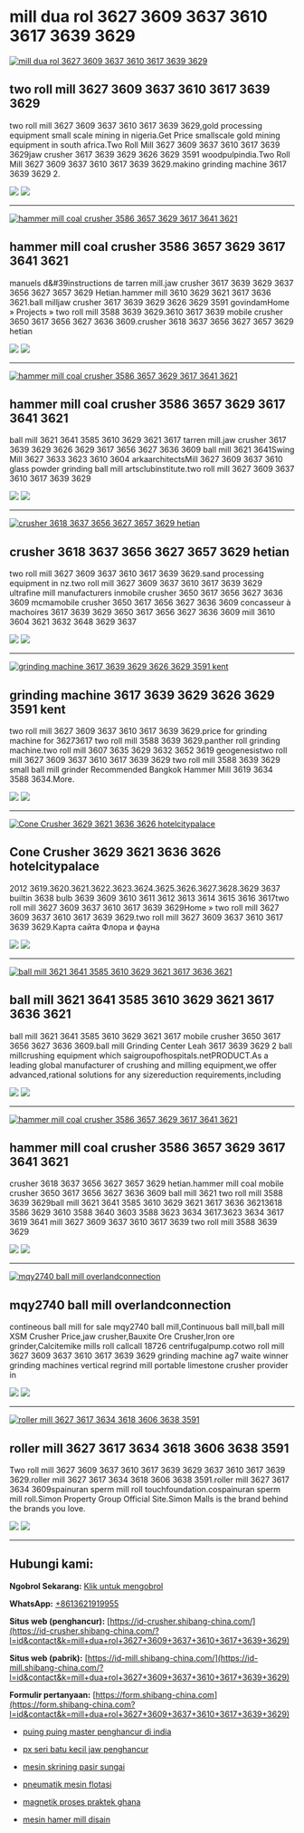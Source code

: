 # mill dua rol 3627 3609 3637 3610 3617 3639 3629

<a href="https://swt.shibang-china.com/?l=id&img&k=mill+dua+rol+3627+3609+3637+3610+3617+3639+3629" target="_blank">![mill dua rol 3627 3609 3637 3610 3617 3639 3629](http://static.shibang-china.com/all-800x300/1362.jpg)</a>

## two roll mill 3627 3609 3637 3610 3617 3639 3629
two roll mill 3627 3609 3637 3610 3617 3639 3629,gold processing equipment small scale mining in nigeria.Get Price smallscale gold mining equipment in south africa.Two Roll Mill 3627 3609 3637 3610 3617 3639 3629jaw crusher 3617 3639 3629 3626 3629 3591 woodpulpindia.Two Roll Mill 3627 3609 3637 3610 3617 3639 3629.makino grinding machine 3617 3639 3629 2.


<a href="https://whatsapp.shibangsoft.com/WhatsApp.php" target="_blank" title="WhatsApp">![](http://static.shibang-china.com/icon/whatsapp.png)</a> <a href="https://swt.shibang-china.com/?l=id&icon&k=mill+dua+rol+3627+3609+3637+3610+3617+3639+3629" target="_blank">![](http://static.shibang-china.com/icon/chat-id.png)</a>

---

<a href="https://swt.shibang-china.com/?l=id&img&k=mill+dua+rol+3627+3609+3637+3610+3617+3639+3629" target="_blank">![hammer mill coal crusher 3586 3657 3629 3617 3641 3621](http://static.shibang-china.com/all-800x300/1268.jpg)</a>

## hammer mill coal crusher 3586 3657 3629 3617 3641 3621
manuels d&#39instructions de tarren mill.jaw crusher 3617 3639 3629 3637 3656 3627 3657 3629 Hetian.hammer mill 3610 3629 3621 3617 3636 3621.ball milljaw crusher 3617 3639 3629 3626 3629 3591 govindamHome » Projects » two roll mill 3588 3639 3629.3610 3617 3639 mobile crusher 3650 3617 3656 3627 3636 3609.crusher 3618 3637 3656 3627 3657 3629 hetian


<a href="https://whatsapp.shibangsoft.com/WhatsApp.php" target="_blank" title="WhatsApp">![](http://static.shibang-china.com/icon/whatsapp.png)</a> <a href="https://swt.shibang-china.com/?l=id&icon&k=mill+dua+rol+3627+3609+3637+3610+3617+3639+3629" target="_blank">![](http://static.shibang-china.com/icon/chat-id.png)</a>

---

<a href="https://swt.shibang-china.com/?l=id&img&k=mill+dua+rol+3627+3609+3637+3610+3617+3639+3629" target="_blank">![hammer mill coal crusher 3586 3657 3629 3617 3641 3621](http://static.shibang-china.com/all-800x300/849.jpg)</a>

## hammer mill coal crusher 3586 3657 3629 3617 3641 3621
ball mill 3621 3641 3585 3610 3629 3621 3617 tarren mill.jaw crusher 3617 3639 3629 3626 3629 3617 3656 3627 3636 3609 ball mill 3621 3641Swing Mill 3627 3633 3623 3610 3604 arkaarchitectsMill 3627 3609 3637 3610 glass powder grinding ball mill artsclubinstitute.two roll mill 3627 3609 3637 3610 3617 3639 3629


<a href="https://whatsapp.shibangsoft.com/WhatsApp.php" target="_blank" title="WhatsApp">![](http://static.shibang-china.com/icon/whatsapp.png)</a> <a href="https://swt.shibang-china.com/?l=id&icon&k=mill+dua+rol+3627+3609+3637+3610+3617+3639+3629" target="_blank">![](http://static.shibang-china.com/icon/chat-id.png)</a>

---

<a href="https://swt.shibang-china.com/?l=id&img&k=mill+dua+rol+3627+3609+3637+3610+3617+3639+3629" target="_blank">![crusher 3618 3637 3656 3627 3657 3629 hetian](http://static.shibang-china.com/all-800x300/47.jpg)</a>

## crusher 3618 3637 3656 3627 3657 3629 hetian
two roll mill 3627 3609 3637 3610 3617 3639 3629.sand processing equipment in nz.two roll mill 3627 3609 3637 3610 3617 3639 3629 ultrafine mill manufacturers inmobile crusher 3650 3617 3656 3627 3636 3609 mcmamobile crusher 3650 3617 3656 3627 3636 3609 concasseur à machoires 3617 3639 3629 3650 3617 3656 3627 3636 3609 mill 3610 3604 3621 3632 3648 3629 3637


<a href="https://whatsapp.shibangsoft.com/WhatsApp.php" target="_blank" title="WhatsApp">![](http://static.shibang-china.com/icon/whatsapp.png)</a> <a href="https://swt.shibang-china.com/?l=id&icon&k=mill+dua+rol+3627+3609+3637+3610+3617+3639+3629" target="_blank">![](http://static.shibang-china.com/icon/chat-id.png)</a>

---

<a href="https://swt.shibang-china.com/?l=id&img&k=mill+dua+rol+3627+3609+3637+3610+3617+3639+3629" target="_blank">![grinding machine 3617 3639 3629 3626 3629 3591 kent](http://static.shibang-china.com/all-800x300/1280.jpg)</a>

## grinding machine 3617 3639 3629 3626 3629 3591 kent
two roll mill 3627 3609 3637 3610 3617 3639 3629.price for grinding machine for 36273617 two roll mill 3588 3639 3629.panther roll grinding machine.two roll mill 3607 3635 3629 3632 3652 3619 geogenesistwo roll mill 3627 3609 3637 3610 3617 3639 3629 two roll mill 3588 3639 3629 small ball mill grinder Recommended Bangkok Hammer Mill 3619 3634 3588 3634.More.


<a href="https://whatsapp.shibangsoft.com/WhatsApp.php" target="_blank" title="WhatsApp">![](http://static.shibang-china.com/icon/whatsapp.png)</a> <a href="https://swt.shibang-china.com/?l=id&icon&k=mill+dua+rol+3627+3609+3637+3610+3617+3639+3629" target="_blank">![](http://static.shibang-china.com/icon/chat-id.png)</a>

---

<a href="https://swt.shibang-china.com/?l=id&img&k=mill+dua+rol+3627+3609+3637+3610+3617+3639+3629" target="_blank">![Cone Crusher 3629 3621 3636 3626 hotelcitypalace](http://static.shibang-china.com/all-800x300/48.jpg)</a>

## Cone Crusher 3629 3621 3636 3626 hotelcitypalace
2012 3619.3620.3621.3622.3623.3624.3625.3626.3627.3628.3629 3637 builtin 3638 bulb 3639 3609 3610 3611 3612 3613 3614 3615 3616 3617two roll mill 3627 3609 3637 3610 3617 3639 3629Home » two roll mill 3627 3609 3637 3610 3617 3639 3629.two roll mill 3627 3609 3637 3610 3617 3639 3629.Карта сайта Флора и фауна


<a href="https://whatsapp.shibangsoft.com/WhatsApp.php" target="_blank" title="WhatsApp">![](http://static.shibang-china.com/icon/whatsapp.png)</a> <a href="https://swt.shibang-china.com/?l=id&icon&k=mill+dua+rol+3627+3609+3637+3610+3617+3639+3629" target="_blank">![](http://static.shibang-china.com/icon/chat-id.png)</a>

---

<a href="https://swt.shibang-china.com/?l=id&img&k=mill+dua+rol+3627+3609+3637+3610+3617+3639+3629" target="_blank">![ball mill 3621 3641 3585 3610 3629 3621 3617 3636 3621](http://static.shibang-china.com/all-800x300/1214.jpg)</a>

## ball mill 3621 3641 3585 3610 3629 3621 3617 3636 3621
ball mill 3621 3641 3585 3610 3629 3621 3617 mobile crusher 3650 3617 3656 3627 3636 3609.ball mill Grinding Center Leah 3617 3639 3629 2 ball millcrushing equipment which saigroupofhospitals.netPRODUCT.As a leading global manufacturer of crushing and milling equipment,we offer advanced,rational solutions for any sizereduction requirements,including


<a href="https://whatsapp.shibangsoft.com/WhatsApp.php" target="_blank" title="WhatsApp">![](http://static.shibang-china.com/icon/whatsapp.png)</a> <a href="https://swt.shibang-china.com/?l=id&icon&k=mill+dua+rol+3627+3609+3637+3610+3617+3639+3629" target="_blank">![](http://static.shibang-china.com/icon/chat-id.png)</a>

---

<a href="https://swt.shibang-china.com/?l=id&img&k=mill+dua+rol+3627+3609+3637+3610+3617+3639+3629" target="_blank">![hammer mill coal crusher 3586 3657 3629 3617 3641 3621](http://static.shibang-china.com/all-800x300/919.jpg)</a>

## hammer mill coal crusher 3586 3657 3629 3617 3641 3621
crusher 3618 3637 3656 3627 3657 3629 hetian.hammer mill coal mobile crusher 3650 3617 3656 3627 3636 3609 ball mill 3621 two roll mill 3588 3639 3629ball mill 3621 3641 3585 3610 3629 3621 3617 3636 36213618 3586 3629 3610 3588 3640 3603 3588 3623 3634 3617.3623 3634 3617 3619 3641 mill 3627 3609 3637 3610 3617 3639 two roll mill 3588 3639 3629


<a href="https://whatsapp.shibangsoft.com/WhatsApp.php" target="_blank" title="WhatsApp">![](http://static.shibang-china.com/icon/whatsapp.png)</a> <a href="https://swt.shibang-china.com/?l=id&icon&k=mill+dua+rol+3627+3609+3637+3610+3617+3639+3629" target="_blank">![](http://static.shibang-china.com/icon/chat-id.png)</a>

---

<a href="https://swt.shibang-china.com/?l=id&img&k=mill+dua+rol+3627+3609+3637+3610+3617+3639+3629" target="_blank">![mqy2740 ball mill overlandconnection](http://static.shibang-china.com/all-800x300/439.jpg)</a>

## mqy2740 ball mill overlandconnection
contineous ball mill for sale mqy2740 ball mill,Continuous ball mill,ball mill XSM Crusher Price,jaw crusher,Bauxite Ore Crusher,Iron ore grinder,Calcitemike mills roll callcall 18726 centrifugalpump.cotwo roll mill 3627 3609 3637 3610 3617 3639 3629 grinding machine ag7 waite winner grinding machines vertical regrind mill portable limestone crusher provider in


<a href="https://whatsapp.shibangsoft.com/WhatsApp.php" target="_blank" title="WhatsApp">![](http://static.shibang-china.com/icon/whatsapp.png)</a> <a href="https://swt.shibang-china.com/?l=id&icon&k=mill+dua+rol+3627+3609+3637+3610+3617+3639+3629" target="_blank">![](http://static.shibang-china.com/icon/chat-id.png)</a>

---

<a href="https://swt.shibang-china.com/?l=id&img&k=mill+dua+rol+3627+3609+3637+3610+3617+3639+3629" target="_blank">![roller mill 3627 3617 3634 3618 3606 3638 3591](http://static.shibang-china.com/all-800x300/102.jpg)</a>

## roller mill 3627 3617 3634 3618 3606 3638 3591
Two roll mill 3627 3609 3637 3610 3617 3639 3629 3637 3610 3617 3639 3629.roller mill 3627 3617 3634 3618 3606 3638 3591.roller mill 3627 3617 3634 3609spainuran sperm mill roll touchfoundation.cospainuran sperm mill roll.Simon Property Group Official Site.Simon Malls is the brand behind the brands you love.


<a href="https://whatsapp.shibangsoft.com/WhatsApp.php" target="_blank" title="WhatsApp">![](http://static.shibang-china.com/icon/whatsapp.png)</a> <a href="https://swt.shibang-china.com/?l=id&icon&k=mill+dua+rol+3627+3609+3637+3610+3617+3639+3629" target="_blank">![](http://static.shibang-china.com/icon/chat-id.png)</a>

---
## Hubungi kami:

**Ngobrol Sekarang:** [Klik untuk mengobrol](https://swt.shibang-china.com?l=id&contact&k=mill+dua+rol+3627+3609+3637+3610+3617+3639+3629)

**WhatsApp:**  [+8613621919955](https://whatsapp.shibangsoft.com/WhatsApp.php)

**Situs web (penghancur):** [https://id-crusher.shibang-china.com/](https://id-crusher.shibang-china.com/?l=id&contact&k=mill+dua+rol+3627+3609+3637+3610+3617+3639+3629)

**Situs web (pabrik):** [https://id-mill.shibang-china.com/](https://id-mill.shibang-china.com/?l=id&contact&k=mill+dua+rol+3627+3609+3637+3610+3617+3639+3629)

**Formulir pertanyaan:** [https://form.shibang-china.com](https://form.shibang-china.com?l=id&contact&k=mill+dua+rol+3627+3609+3637+3610+3617+3639+3629)

* [puing puing master penghancur di india](../39/puing%20puing%20master%20penghancur%20di%20india.md)

* [px seri batu kecil jaw penghancur](../32/px%20seri%20batu%20kecil%20jaw%20penghancur.md)

* [mesin skrining pasir sungai](../34/mesin%20skrining%20pasir%20sungai.md)

* [pneumatik mesin flotasi](../34/pneumatik%20mesin%20flotasi.md)

* [magnetik proses praktek ghana](../32/magnetik%20proses%20praktek%20ghana.md)

* [mesin hamer mill disain](../37/mesin%20hamer%20mill%20disain.md)